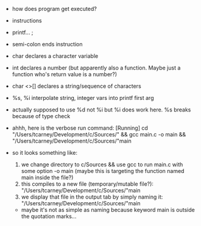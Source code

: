 - how does program get executed?
- instructions
- printf... ;
- semi-colon ends instruction

- char declares a character variable

- int declares a number (but apparently also a function. Maybe just a function who's return value is a number?)

- char <>[] declares a string/sequence of characters
- %s, %i interpolate string, integer vars into printf first arg
- actually supposed to use %d not %i but %i does work here. %s breaks because of type check

- ahhh, here is the verbose run command: [Running] cd "/Users/tcarney/Development/c/Sources/" && gcc main.c -o main && "/Users/tcarney/Development/c/Sources/"main
- so it looks something like: 
  1. we change directory to c/Sources && use gcc to run main.c with some option -o main (maybe this is targeting the function named main inside the file?)
  2. this compiles to a new file (temporary/mutable file?): "/Users/tcarney/Development/c/Sources/"main
  3. we display that file in the output tab by simply naming it: "/Users/tcarney/Development/c/Sources/"main
    - maybe it's not as simple as naming because keyword main is outside the quotation marks... 
